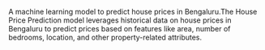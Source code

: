 A machine learning model to predict house prices in Bengaluru.The House Price Prediction model leverages historical data on house prices in Bengaluru to predict prices based on features like area, number of bedrooms, location, and other property-related attributes.
